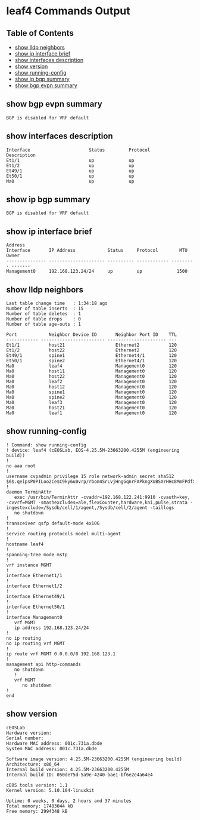 # leaf4 Commands Output

## Table of Contents

- [show lldp neighbors](#show-lldp-neighbors)
- [show ip interface brief](#show-ip-interface-brief)
- [show interfaces description](#show-interfaces-description)
- [show version](#show-version)
- [show running-config](#show-running-config)
- [show ip bgp summary](#show-ip-bgp-summary)
- [show bgp evpn summary](#show-bgp-evpn-summary)
## show bgp evpn summary

```
BGP is disabled for VRF default
```
## show interfaces description

```
Interface                      Status         Protocol           Description
Et1/1                          up             up                 
Et1/2                          up             up                 
Et49/1                         up             up                 
Et50/1                         up             up                 
Ma0                            up             up
```
## show ip bgp summary

```
BGP is disabled for VRF default
```
## show ip interface brief

```
Address 
Interface       IP Address            Status     Protocol        MTU    Owner   
--------------- --------------------- ---------- ------------ --------- ------- 
Management0     192.168.123.24/24     up         up             1500
```
## show lldp neighbors

```
Last table change time   : 1:34:18 ago
Number of table inserts  : 15
Number of table deletes  : 1
Number of table drops    : 0
Number of table age-outs : 1

Port            Neighbor Device ID       Neighbor Port ID    TTL 
------------ ------------------------ ---------------------- --- 
Et1/1           host21                   Ethernet2           120 
Et1/2           host22                   Ethernet2           120 
Et49/1          spine1                   Ethernet4/1         120 
Et50/1          spine2                   Ethernet4/1         120 
Ma0             leaf4                    Management0         120 
Ma0             host11                   Management0         120 
Ma0             host22                   Management0         120 
Ma0             leaf2                    Management0         120 
Ma0             host12                   Management0         120 
Ma0             spine1                   Management0         120 
Ma0             spine2                   Management0         120 
Ma0             leaf3                    Management0         120 
Ma0             host21                   Management0         120 
Ma0             leaf1                    Management0         120
```
## show running-config

```
! Command: show running-config
! device: leaf4 (cEOSLab, EOS-4.25.5M-23663200.4255M (engineering build))
!
no aaa root
!
username cvpadmin privilege 15 role network-admin secret sha512 $6$.qeipsP0PILoo2Ce$C9ky6u0vrp/rbom4SrLvjHngGqnrFAPkngXUBSXrHHc8MmFPdfXryM90Zy2.3xkv3ITCYV.klNgQ1XDr9dgxg0
!
daemon TerminAttr
   exec /usr/bin/TerminAttr -cvaddr=192.168.122.241:9910 -cvauth=key, -cvvrf=MGMT -smashexcludes=ale,flexCounter,hardware,kni,pulse,strata -ingestexclude=/Sysdb/cell/1/agent,/Sysdb/cell/2/agent -taillogs
   no shutdown
!
transceiver qsfp default-mode 4x10G
!
service routing protocols model multi-agent
!
hostname leaf4
!
spanning-tree mode mstp
!
vrf instance MGMT
!
interface Ethernet1/1
!
interface Ethernet1/2
!
interface Ethernet49/1
!
interface Ethernet50/1
!
interface Management0
   vrf MGMT
   ip address 192.168.123.24/24
!
no ip routing
no ip routing vrf MGMT
!
ip route vrf MGMT 0.0.0.0/0 192.168.123.1
!
management api http-commands
   no shutdown
   !
   vrf MGMT
      no shutdown
!
end
```
## show version

```
cEOSLab
Hardware version: 
Serial number: 
Hardware MAC address: 001c.731a.dbde
System MAC address: 001c.731a.dbde

Software image version: 4.25.5M-23663200.4255M (engineering build)
Architecture: x86_64
Internal build version: 4.25.5M-23663200.4255M
Internal build ID: 050de75d-5a9e-4240-bae1-bf6e2e4a64e4

cEOS tools version: 1.1
Kernel version: 5.10.104-linuxkit

Uptime: 0 weeks, 0 days, 2 hours and 37 minutes
Total memory: 17403044 kB
Free memory: 2994348 kB
```

